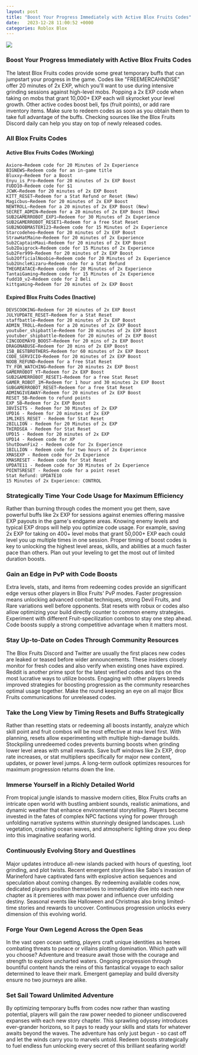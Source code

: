 ```yaml
---
layout: post
title: "Boost Your Progress Immediately with Active Blox Fruits Codes"
date:   2023-12-28 11:00:52 +0000
categories: Roblox Blox
---
```

![](https://progameguides.com/wp-content/uploads/2022/04/Featured-How-to-store-fruit-in-Roblox-Blox-Fruits.jpg)

### Boost Your Progress Immediately with Active Blox Fruits Codes

The latest Blox Fruits codes provide some great temporary buffs that can jumpstart your progress in the game. Codes like "FREEMERCAHNDISE" offer 20 minutes of 2x EXP, which you'll want to use during intensive grinding sessions against high-level mobs. Popping a 2x EXP code when taking on mobs that grant 10,000+ EXP each will skyrocket your level growth. Other active codes boost beli, fps (fruit points), or add rare inventory items. Make sure to redeem codes as soon as you obtain them to take full advantage of the buffs. Checking sources like the Blox Fruits Discord daily can help you stay on top of newly released codes.

### All Blox Fruits Codes

#### Active Blox Fruits Codes (Working)

    Axiore—Redeem code for 20 Minutes of 2x Experience
    BIGNEWS—Redeem code for an in-game title
    Bluxxy—Redeem for a Boost
    Enyu_is_Pro—Redeem for 20 minutes of 2x EXP Boost
    FUDD10—Redeem code for $1
    JCWK—Redeem for 20 minutes of 2x EXP Boost
    KITT_RESET—Redeem for a Stat Refund or Reset (New)
    Magicbus—Redeem for 20 minutes of 2x EXP Boost
    NEWTROLL—Redeem for a 20 minutes of 2x EXP Boost (New)
    SECRET_ADMIN—Redeem for a 20 minutes of 2x EXP Boost (New)
    SUB2GAMERROBOT_EXP1—Redeem for 30 Minutes of 2x Experience
    SUB2GAMERROBOT_RESET1—Redeem for a free Stat Reset
    SUB2NOOBMASTER123—Redeem code for 15 Minutes of 2x Experience
    Starcodeheo—Redeem for 20 minutes of 2x EXP Boost
    StrawHatMaine—Redeem for 20 minutes of 2x Experience
    Sub2CaptainMaui—Redeem for 20 minutes of 2x EXP Boost
    Sub2Daigrock—Redeem code for 15 Minutes of 2x Experience
    Sub2Fer999—Redeem for 20 minutes of 2x EXP Boost
    Sub2OfficialNoobie—Redeem code for 20 Minutes of 2x Experience
    Sub2UncleKizaru—Redeem code for a Stat Refund
    THEGREATACE—Redeem code for 20 Minutes of 2x Experience
    TantaiGaming—Redeem code for 15 Minutes of 2x Experience
    fudd10_v2—Redeem code for 2 Beli
    kittgaming—Redeem for 20 minutes of 2x EXP Boost

#### Expired Blox Fruits Codes (Inactive)

    DEVSCOOKING—Redeem for 20 minutes of 2x EXP Boost
    JULYUPDATE_RESET—Redeem for a Stat Reset
    staffbattle—Redeem for 20 minutes of 2x EXP Boost
    ADMIN_TROLL—Redeem for a 20 minutes of 2x EXP Boost
    youtuber_shipbattle—Redeem for 20 minutes of 2x EXP Boost
    youtuber_shipbattle—Redeem for 20 minutes of 2x EXP Boost
    CINCODEMAYO_BOOST—Redeem for 20 mins of 2x EXP Boost
    DRAGONABUSE—Redeem for 20 mins of 2x EXP Boost
    15B_BESTBROTHERS—Redeem for 60 minutes of 2x EXP Boost
    CODE_SERVICIO—Redeem for 20 minutes of 2x EXP Boost
    NOOB_REFUND—Redeem for a free Stat Reset
    TY_FOR_WATCHING—Redeem for 20 minutes 2x EXP Boost
    GAMERROBOT_YT—Redeem for 2x EXP Boost
    SUB2GAMERROBOT_RESET1—Redeem for a free Stat Reset
    GAMER_ROBOT_1M—Redeem for 1 hour and 30 minutes 2x EXP Boost
    SUBGAMERROBOT_RESET—Redeem for a free Stat Reset
    ADMINGIVEAWAY—Redeem for 20 minutes of 2x EXP Boost
    RESET_5B—Redeem to refund points
    EXP_5B—Redeem for 2x EXP Boost
    3BVISITS - Redeem for 30 Minutes of 2x EXP
    UPD16 - Redeem for 20 minutes of 2x EXP
    1MLIKES_RESET - Redeem for Stat Reset
    2BILLION - Redeem for 20 Minutes of 2x EXP
    THIRDSEA - Redeem for Stat Reset
    UPD15 - Redeem for 20 minutes of 2x EXP
    UPD14 - Redeem code for XP
    ShutDownFix2 - Redeem code for 2x Experience
    1BILLION - Redeem code for two hours of 2x Experience
    XMASEXP - Redeem code for 2x Experience
    XMASRESET - Redeem code for Stat Reset
    UPDATE11 - Redeem code for 30 Minutes of 2x Experience
    POINTSRESET - Redeem code for a point reset
    Stat Refund: UPDATE10
    15 Minutes of 2x Experience: CONTROL

### Strategically Time Your Code Usage for Maximum Efficiency

Rather than burning through codes the moment you get them, save powerful buffs like 2x EXP for sessions against enemies offering massive EXP payouts in the game's endgame areas. Knowing enemy levels and typical EXP drops will help you optimize code usage. For example, saving 2x EXP for taking on 400+ level mobs that grant 50,000+ EXP each could level you up multiple times in one session. Proper timing of boost codes is key to unlocking the highest level areas, skills, and abilities at a much faster pace than others. Plan out your leveling to get the most out of limited duration boosts.

### Gain an Edge in PvP with Code Boosts

Extra levels, stats, and items from redeeming codes provide an significant edge versus other players in Blox Fruits' PvP modes. Faster progression means unlocking advanced combat techniques, strong Devil Fruits, and Rare variations well before opponents. Stat resets with robux or codes also allow optimizing your build directly counter to common enemy strategies. Experiment with different Fruit-specilization combos to stay one step ahead. Code boosts supply a strong competitive advantage when it matters most.

### Stay Up-to-Date on Codes Through Community Resources

The Blox Fruits Discord and Twitter are usually the first places new codes are leaked or teased before wider announcements. These insiders closely monitor for fresh codes and also verify when existing ones have expired. Reddit is another prime spot for the latest verified codes and tips on the most lucrative ways to utilize boosts. Engaging with other players breeds improved strategies for boosting progression as the community researches optimal usage together. Make the round keeping an eye on all major Blox Fruits communications for unreleased codes.

### Take the Long View by Timing Resets and Buffs Strategically

Rather than resetting stats or redeeming all boosts instantly, analyze which skill point and fruit combos will be most effective at max level first. With planning, resets allow experimenting with multiple high-damage builds. Stockpiling unredeemed codes prevents burning boosts when grinding lower level areas with small rewards. Save buff windows like 2x EXP, drop rate increases, or stat multipliers specifically for major new content, updates, or power level jumps. A long-term outlook optimizes resources for maximum progression returns down the line.

### Immerse Yourself in a Richly Detailed World

From tropical jungle islands to massive modern cities, Blox Fruits crafts an intricate open world with bustling ambient sounds, realistic animations, and dynamic weather that enhance environmental storytelling. Players become invested in the fates of complex NPC factions vying for power through unfolding narrative systems within stunningly designed landscapes. Lush vegetation, crashing ocean waves, and atmospheric lighting draw you deep into this imaginative seafaring world.

### Continuously Evolving Story and Questlines

Major updates introduce all-new islands packed with hours of questing, loot grinding, and plot twists. Recent emergent storylines like Sabo's invasion of Marineford have captivated fans with explosive action sequences and speculation about coming changes. By redeeming available codes now, dedicated players position themselves to immediately dive into each new chapter as it premieres with max power and influence over unfolding destiny. Seasonal events like Halloween and Christmas also bring limited-time stories and rewards to uncover. Continuous progression unlocks every dimension of this evolving world.

### Forge Your Own Legend Across the Open Seas

In the vast open ocean setting, players craft unique identities as heroes combating threats to peace or villains plotting domination. Which path will you choose? Adventure and treasure await those with the courage and strength to explore uncharted waters. Ongoing progression through bountiful content hands the reins of this fantastical voyage to each sailor determined to leave their mark. Emergent gameplay and build diversity ensure no two journeys are alike.

### Set Sail Toward Unlimited Adventure

By optimizing temporary buffs from codes now rather than wasting potential, players will gain the raw power needed to pioneer undiscovered expanses with each new story chapter. This sprawling odyssey introduces ever-grander horizons, so it pays to ready your skills and stats for whatever awaits beyond the waves. The adventure has only just begun - so cast off and let the winds carry you to marvels untold. Redeem boosts strategically to fuel endless fun unlocking every secret of this brilliant seafaring world!
